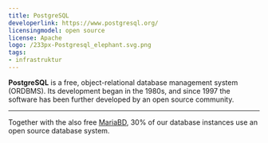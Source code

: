 ```yaml
---
title: PostgreSQL
developerlink: https://www.postgresql.org/
licensingmodel: open source
license: Apache
logo: /233px-Postgresql_elephant.svg.png
tags:
- infrastruktur
---
```

__PostgreSQL__ is a free, object-relational database management system (ORDBMS). Its development began in the 1980s, and since 1997 the software has been further developed by an open source community. 

---

Together with the also free [MariaBD](mariadb), 30% of our database instances use an open source database system.
